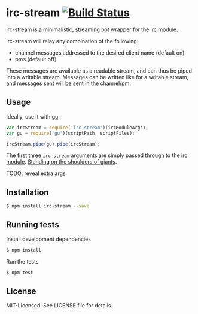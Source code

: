 # irc-stream [![Build Status](https://secure.travis-ci.org/clux/irc-stream.png)](http://travis-ci.org/clux/irc-stream)
irc-stream is a minimalistic, streaming bot wrapper for the [irc module](https://npmjs.org/package/irc).

irc-stream will relay any combination of the following:

- channel messages addressed to the desired client name (default on)
- pms (default off)

These messages are available as a readable stream, and can thus be piped into a writable stream.
Messages can be written like for a writable stream, and messages sent will be sent in the channel/pm.


## Usage
Ideally, use it with [gu](https://npmjs.org/package/gu):

```javascript
var ircStream = require('irc-stream')(ircModuleArgs);
var gu = require('gu')(scriptPath, scriptFiles);

ircStream.pipe(gu).pipe(ircStream);
```

The first three `irc-stream` arguments are simply passed through to the [irc module](https://npmjs.org/package/irc). [Standing on the shoulders of giants](http://en.wikipedia.org/wiki/Standing_on_the_shoulders_of_giants).

TODO: reveal extra args

## Installation

```bash
$ npm install irc-stream --save
```

## Running tests
Install development dependencies

```bash
$ npm install
```

Run the tests

```bash
$ npm test
```

## License
MIT-Licensed. See LICENSE file for details.
